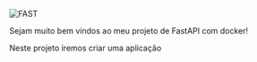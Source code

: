 ![FAST](https://encrypted-tbn0.gstatic.com/images?q=tbn:ANd9GcQR_ubDgmrhzWsr6VESmhjUQukf__nsOejPig&usqp=CAU)

Sejam muito bem vindos ao meu projeto de FastAPI com docker!

Neste projeto iremos criar uma aplicação
